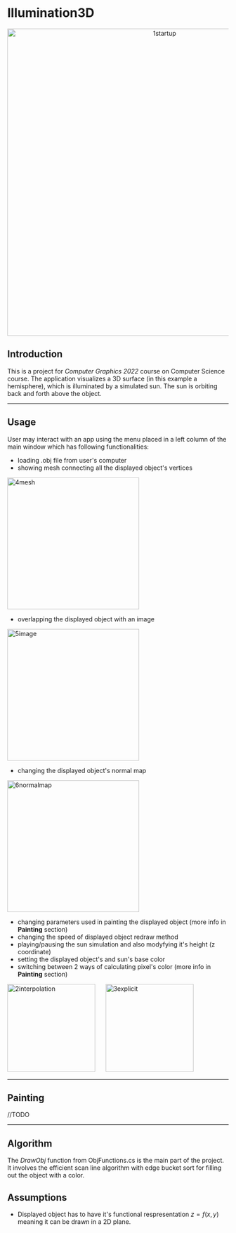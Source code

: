# Illumination3D
<p align="center">
  <img width="700" alt="1startup" src="https://user-images.githubusercontent.com/74315304/204162780-a3772a1f-4c2e-4c08-94f6-16bc0c598e25.png">
</p>
  
## Introduction
This is a project for *Computer Graphics 2022* course on Computer Science course. The application visualizes a 3D surface (in this example a hemisphere), which is illuminated by a simulated sun. The sun is orbiting back and forth above the object.
  
---
## Usage
User may interact with an app using the menu placed in a left column of the main window which has following functionalities:
- loading .obj file from user's computer
- showing mesh connecting all the displayed object's vertices 
<img width="300" alt="4mesh" src="https://user-images.githubusercontent.com/74315304/204166486-da63379b-e7e5-43d3-8ccf-2d94594161a8.png">

- overlapping the displayed object with an image
<img width="300" alt="5image" src="https://user-images.githubusercontent.com/74315304/204166621-c13a4db0-48c4-49c3-9a6d-9f64248cb048.png">

- changing the displayed object's normal map
<img width="300" alt="6normalmap" src="https://user-images.githubusercontent.com/74315304/204166656-820911d0-4d88-4835-878b-a649742ea35a.png">

- changing parameters used in painting the displayed object (more info in <b>Painting</b> section) <br>
- changing the speed of displayed object redraw method <br>
- playing/pausing the sun simulation and also modyfying it's height (z coordinate) <br>
- setting the displayed object's and sun's base color <br>
- switching between 2 ways of calculating pixel's color (more info in <b>Painting</b> section)
<p float="left">
<img width="200" alt="2interpolation" title="Interpolation" src="https://user-images.githubusercontent.com/74315304/204167449-5258c220-748e-4d62-a426-e12b475895e7.png">
&nbsp&nbsp&nbsp&nbsp
<img width="200" alt="3explicit" title="Explicit designation" src="https://user-images.githubusercontent.com/74315304/204167453-0715b918-c416-4d42-bb5e-01bfa4c254c4.png">
 <p>
   
 ---
## Painting
//TODO
   
   
---
## Algorithm
The *DrawObj* function from ObjFunctions.cs is the main part of the project. It involves the efficient scan line algorithm with edge bucket sort for filling out the object with a color.
   
   
## Assumptions
* Displayed object has to have it's functional respresentation $z = f(x,y)$ meaning it can be drawn in a 2D plane.
